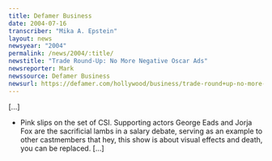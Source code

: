 ```yaml
---
title: Defamer Business
date: 2004-07-16
transcriber: "Mika A. Epstein"
layout: news
newsyear: "2004"
permalink: /news/2004/:title/
newstitle: "Trade Round-Up: No More Negative Oscar Ads"
newsreporter: Mark
newssource: Defamer Business
newsurl: https://defamer.com/hollywood/business/trade-round+up-no-more-negative-oscar-campaign-ads-17788.php
---
```


[...]

* Pink slips on the set of CSI. Supporting actors George Eads and Jorja Fox are the sacrificial lambs in a salary debate, serving as an example to other castmembers that hey, this show is about visual effects and death, you can be replaced. [...]
